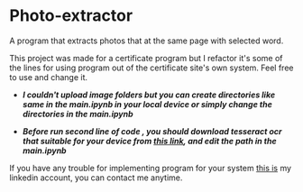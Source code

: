 # Photo-extractor
A program that extracts photos that at the same page with selected word.

This project was made for a certificate program but I refactor it's some of the lines for using program out of the certificate site's own system. Feel free to use and change it. 

* ___I couldn't upload image folders but you can create directories like same in the main.ipynb in your local device or simply change the directories in the main.ipynb___

* ___Before run <span title="pytesseract.pytesseract.tesseract_cmd = 'src/tesseract_documents/tesseract.exe'">second line of code</span> , you should download tesseract ocr that suitable for your device from [this link](https://github.com/UB-Mannheim/tesseract/wiki), and edit the path in the main.ipynb___

If you have any trouble for implementing program for your system [this is](https://www.linkedin.com/in/emircanduzenli/) my linkedin account, you can contact me anytime.
